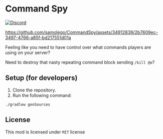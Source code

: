 # Command Spy

[![Discord](https://img.shields.io/discord/797713290545332235)](https://discord.gg/PNPjqA4Aw6)



https://github.com/samolego/CommandSpy/assets/34912839/2b7609ec-3497-4766-a85f-bd217551d01a



Feeling like you need to have control over what commands players are using on your server?

Need to destroy that nasty repeating command block sending `/kill @e`?

## Setup (for developers)

1. Clone the repository.
2. Run the following command:

```
./gradlew genSources
```

## License

This mod is licensed under `MIT` license
